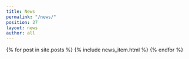 ```yaml
---
title: News
permalink: "/news/"
position: 27
layout: news
author: all
---
```


{% for post in site.posts %}
  {% include news_item.html %}
{% endfor %}
